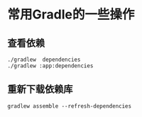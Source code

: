 # 常用Gradle的一些操作

## 查看依赖


```
./gradlew  dependencies
./gradlew :app:dependencies
```

## 重新下载依赖库

`gradlew assemble --refresh-dependencies`

